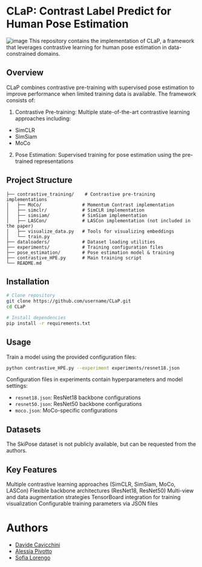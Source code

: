 # CLaP: Contrast Label Predict for Human Pose Estimation
![image](https://github.com/user-attachments/assets/d8b07e5d-b4c4-4be2-be88-f70f9fcfbe49)
This repository contains the implementation of CLaP, a framework that leverages contrastive learning for human pose estimation in data-constrained domains.

## Overview
CLaP combines contrastive pre-training with supervised pose estimation to improve performance when limited training data is available. The framework consists of:

1. Contrastive Pre-training: Multiple state-of-the-art contrastive learning approaches including:
  - SimCLR
  - SimSiam
  - MoCo
2. Pose Estimation: Supervised training for pose estimation using the pre-trained representations

## Project Structure
```
├── contrastive_training/    # Contrastive pre-training implementations
│   ├── MoCo/               # Momentum Contrast implementation
│   ├── simclr/             # SimCLR implementation
│   ├── simsiam/            # SimSiam implementation 
│   ├── LASCon/             # LASCon implementation (not included in the paper)
│   ├── visualize_data.py   # Tools for visualizing embeddings
│   └── train.py           
├── dataloaders/            # Dataset loading utilities
├── experiments/            # Training configuration files
├── pose_estimation/        # Pose estimation model & training
├── contrastive_HPE.py      # Main training script
└── README.md
```

## Installation
```bash
# Clone repository
git clone https://github.com/username/CLaP.git
cd CLaP

# Install dependencies
pip install -r requirements.txt
```

## Usage
Train a model using the provided  configuration files:
```bash
python contrastive_HPE.py --experiment experiments/resnet18.json
```

Configuration files in experiments contain hyperparameters and model settings:
- `resnet18.json`: ResNet18 backbone configurations
- `resnet50.json`: ResNet50 backbone configurations
- `moco.json`: MoCo-specific configurations

## Datasets
The SkiPose dataset is not publicly available, but can be requested from the authors.

## Key Features
Multiple contrastive learning approaches (SimCLR, SimSiam, MoCo, LASCon)
Flexible backbone architectures (ResNet18, ResNet50)
Multi-view and data augmentation strategies
TensorBoard integration for training visualization
Configurable training parameters via JSON files


# Authors
- [Davide Cavicchini](https://github.com/DavidC001)
- [Alessia Pivotto](https://github.com/AlessiaPivotto)
- [Sofia Lorengo](https://github.com/sofy01)
